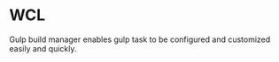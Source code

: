 <!---
title: Gulp Build Manager
description: Gulp build manager documents
--->

# WCL
Gulp build manager enables gulp task to be configured and customized easily and quickly.
